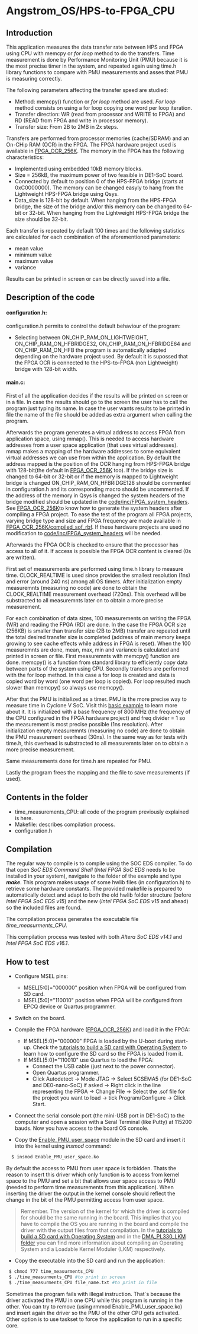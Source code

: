 Angstrom_OS/HPS-to-FPGA_CPU
===========================

Introduction
-------------
This application measures the data transfer rate between HPS and FPGA using CPU with memcpy or *for loop* method to do the transfers. Time measurement is done by Performance Monitoring Unit (PMU) because it is the most precise timer in the system, and repeated again using time.h library functions to compare with PMU measurements and asses that PMU is measuring correctly.

The following parameters affecting the transfer speed are studied:
* Method: memcpy() function or *for loop* method are used. *For loop* method consists on using a for loop copying one word per loop iteration.
* Transfer direction: WR (read from processor and WRITE to FPGA) and RD (READ from FPGA and write in processor memory).
* Transfer size: From 2B to 2MB in 2x steps.

Transfers are performed from processor memories (cache/SDRAM) and an On-CHip RAM (OCR) in the FPGA. The FPGA hardware project used is available in [FPGA_OCR_256K](https://github.com/UviDTE-FPSoC/CycloneVSoC-time-measurements/tree/master/FPGA-hardware/DE1-SoC/FPGA_OCR_256K).
The memory in the FPGA has the following characteristics:
* Implemented using embedded 10kB memory blocks.
* Size = 256kB, the maximum power of two feasible in DE1-SoC board.
* Connected by default to position 0 of the HPS-FPGA bridge (starts at 0xC0000000). The memory can be changed easyly to hang from the Lightweight HPS-FPGA bridge using Qsys.
* Data_size is 128-bit by default. When hanging from the HPS-FPGA bridge, the size of the bridge and/or this memory can be changed to 64-bit or 32-bit. When hanging from the Lightweight HPS-FPGA bridge the size should be 32-bit.

Each transfer is repeated by default 100 times and the following statistics are calculated for each combination of the aforementioned parameters:
* mean value
* minimum value
* maximum value
* variance

Results can be printed in screen or can be directly saved into a file.

Description of the code
------------------------
#### configuration.h:
configuration.h permits to control the default behaviour of the program:
* Selecting between   ON_CHIP_RAM_ON_LIGHTWEIGHT,  ON_CHIP_RAM_ON_HFBRIDGE32, ON_CHIP_RAM_ON_HFBRIDGE64 and ON_CHIP_RAM_ON_HFB the program is automatically adapted depending on the hardware project used. By default it is supossed that the FPGA OCR is connected to the HPS-to-FPGA (non Lightweight) bridge with 128-bit width.

#### main.c:
First of all the application decides if the results will be printed on screen or in a file. In case the results should go to the screen the user has to call the program just typing its name. In case the user wants results to be printed in file the name of the file should be added as extra argument when calling the program.

Afterwards the program generates a virtual address to access FPGA from application space, using mmap(). This is needed to access hardware addresses from a user space application (that uses virtual addresses). mmap makes a mapping of the hardware addresses to some equivalent virtual addresses we can use from within the application. By default the address mapped is the position of the OCR hanging from HPS-FPGA bridge with 128-bit(the default in [FPGA_OCR_256K](https://github.com/UviDTE-FPSoC/CycloneVSoC-time-measurements/tree/master/FPGA-hardware/DE1-SoC/FPGA_OCR_256K) too). If the bridge size is changed to 64-bit or 32-bit or if the memory is mapped to Lightweight bridge is changed ON_CHIP_RAM_ON_HFBRIDGE128 should be commented in configuration.h and its corresponding macro should be uncommented. If the address of the memory in Qsys is changed the system headers of the bridge modified should be updated in the [code/inc/FPGA_system_headers](https://github.com/UviDTE-FPSoC/CycloneVSoC-time-measurements/tree/master/code/inc/FPGA_system_headers). See [FPGA_OCR_256K](https://github.com/UviDTE-FPSoC/CycloneVSoC-time-measurements/tree/master/FPGA-hardware/DE1-SoC/FPGA_OCR_256K)to know how to generate the system headers after compiling a FPGA project. To ease the test of the program all FPGA projects, varying bridge type and size and FPGA frequency are made available in [FPGA_OCR_256K/compiled_sof_rbf](https://github.com/UviDTE-FPSoC/CycloneVSoC-time-measurements/tree/master/FPGA-hardware/DE1-SoC/FPGA_OCR_256K/compiled_sof_rbf). If these hardware projects are used no modification to [code/inc/FPGA_system_headers](https://github.com/UviDTE-FPSoC/CycloneVSoC-time-measurements/tree/master/code/inc/FPGA_system_headers) will be needed.

Afterwards the FPGA OCR is checked to ensure that the processor has access to all of it. If access is possible the FPGA OCR content is cleared (0s are written).

First set of measurements are performed using time.h library to measure time. CLOCK_REALTIME is used since provides the smallest resolution (1ns) and error (around 240 ns) among all OS timers. After initialization empty measuremnts (measuring no code) are done to obtain the CLOCK_REALTIME measurement overhead (720ns). This overhead will be substracted to all measuremnts later on to obtain a more precise measurement.

For each combination of data sizes, 100 measurements on writing the FPGA (WR) and reading the FPGA (RD) are done. In the case the FPGA OCR size (256KB) is smaller than transfer size (2B to 2MB) transfer are repeated until the total desired transfer size is completed (address of main memory keeps growing to see cache effects while address in FPGA is reset). When the 100 measuremnts are done, mean, max, min and variance is calculated and printed in screen or file. First measuremnts with memcpy() function are done. memcpy() is a function from standard library to efficiently copy data between parts of the system using CPU. Secondly transfers are performed with the for loop method. In this case a for loop is created and data is copied word by word (one word per loop is copied). For loop resulted much slower than memcpy() so always use memcpy().

After that the PMU is initialized as a timer. PMU is the more precise way to measure time in Cyclone V SoC. Visit this [basic example](https://github.com/UviDTE-FPSoC/CycloneVSoC-examples/tree/master/Baremetal-applications/Second_counter_PMU) to learn more about it. It is initialized with a base frequency of 800 MHz (the frequency of the CPU configured in the FPGA hardware project) and freq divider = 1 so the measurement is most precise possible (1ns resolution). After initialization empty measuremnts (measuring no code) are done to obtain the PMU measurement overhead (30ns). In the same way as for tests with time.h, this overhead is substracted to all measuremnts later on to obtain a more precise measurement.

Same measurements done for time.h are repeated for PMU.

Lastly the program frees the mapping and the file to save measurements (if used).


Contents in the folder
----------------------
* time_measurements_CPU: all code of the program previously explained is here.
* Makefile: describes compilation process.
* configuration.h

Compilation
-----------
The regular way to compile is to compile using the SOC EDS compiler. To do that open *SoC EDS Command Shell* (*Intel FPGA SoC EDS* needs to be installed in your system), navigate to the folder of the example and type **_make_**. This program makes usage of some hwlib files (in configuration.h) to retrieve some hardware constants. The provided makefile is prepared to automatically detect and adapt to both the old hwlib folder structure (before *Intel FPGA SoC EDS v15*) and the new (*Intel FPGA SoC EDS v15* and ahead) so the included files are found.

The compilation process generates the executable file *time_measurments_CPU*.

This compilation process was tested with both *Altera SoC EDS v14.1* and *Intel FPGA SoC EDS v16.1*.

How to test
------------
* Configure MSEL pins:
    *  MSEL[5:0]="000000" position when FPGA will be configured from SD card.
    *  MSEL[5:0]="110010" position when FPGA will be configured from EPCQ device or Quartus programmer.
* Switch on the board.
* Compile the FPGA hardware ([FPGA_OCR_256K](https://github.com/UviDTE-FPSoC/CycloneVSoC-time-measurements/tree/master/FPGA-hardware/DE1-SoC/FPGA_OCR_256K)) and load it in the FPGA:
    *  If MSEL[5:0]="000000" FPGA is loaded by the U-boot during start-up. Check  the [tutorials to build a SD card with Operating System](https://github.com/UviDTE-FPSoC/CycloneVSoC-examples/tree/master/SD-operating-system) to learn how to configure the SD card so the FPGA is loaded from it.
    *  If MSEL[5:0]="110010" use Quartus to load the FPGA:
        *  Connect the USB cable (just next to the power connector).
        *  Open Quartus programmer.
        *  Click Autodetect -> Mode JTAG -> Select 5CSEMA5 (for DE1-SoC and DE0-nano-SoC) if asked -> Right click in the line representing the FPGA -> Change FIle -> Select the .sof file for the project you want to load -> tick Program/Configure -> Click Start.

* Connect the serial console port (the mini-USB port in DE1-SoC) to the computer and open a session with a Seral Terminal (like Putty) at 115200 bauds. Now you have access to the board OS console.
* Copy the [Enable_PMU_user_space](https://github.com/UviDTE-FPSoC/CycloneVSoC-examples/tree/master/Linux-modules/Enable_PMU_user_space) module in the SD card and insert it into the kernel using _insmod_ command:
```bash
  $ insmod Enable_PMU_user_space.ko
```
By default the access to PMU from user space is forbidden. Thats the reason to insert this driver which only function is to access from kernel space to the PMU and set a bit that allows user space access to PMU (needed to perform time measurements from this application). When inserting the driver the output in the kernel console should reflect the change in the bit of the PMU permitting access from user space.
> Remember. The version of the kernel for which the driver is compiled for should be the same running in the board. This implies that you have to compile the OS you are running in the board and compile the driver with the output files from that compilation. In the [tutorials to build a SD card with Operating System](https://github.com/UviDTE-FPSoC/CycloneVSoC-examples/tree/master/SD-operating-system) and in the [DMA_PL330_LKM folder](https://github.com/UviDTE-FPSoC/CycloneVSoC-examples/tree/master/Linux-modules/DMA_PL330_LKM) you can find more information about compiling an Operating System and a Loadable Kernel Moduler (LKM) respectively.

* Copy the executable into the SD card and run the application:
 ```bash
  $ chmod 777 time_measurments_CPU
  $ ./time_measurments_CPU #to print in screen
  $ ./time_measurments_CPU file_name.txt #to print in file
```
Sometimes the program fails with illegal instruction. That´s because the driver activated the PMU in one CPU while this program is running in the other. You can try to remove (using rmmod Enable_PMU_user_space.ko) and insert again the driver so the PMU of the other CPU gets activated. Other option is to use taskset to force the application to run in a specific core.
